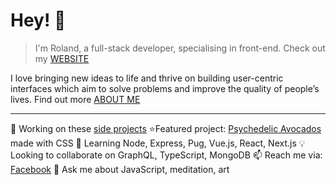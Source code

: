 # Hey! 👋

> I'm Roland, a full-stack developer, specialising in front-end. Check out my [WEBSITE](https://rolandlevy.co.uk/)

I love bringing new ideas to life and thrive on building user-centric interfaces which aim to solve problems and improve the quality of people’s lives. Find out more [ABOUT ME](https://rolandlevy.co.uk/#about)
___

🚀 Working on these [side projects](https://rolandlevy.co.uk/#projects)
⭐️Featured project: [Psychedelic Avocados](https://github.com/rolandjlevy/css-hypnotic-wave-of-psychedelic-avocados) made with CSS
🌱  Learning Node, Express, Pug, Vue.js, React, Next.js
💡  Looking to collaborate on GraphQL, TypeScript, MongoDB
📫  Reach me via: [Facebook](https://www.facebook.com/rolandjlevy)
💬  Ask me about JavaScript, meditation, art
